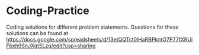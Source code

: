 # Coding-Practice

Coding solutions for different problem statements. Questions for these solutions can be found at https://docs.google.com/spreadsheets/d/13etQQTct0lHaRBPkntO7P77fXRUiFbxh9SnJXgtSLzg/edit?usp=sharing
